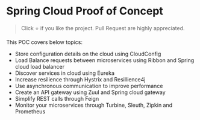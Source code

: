 # Spring Cloud Proof of Concept
> Click :star: if you like the project. Pull Request are highly appreciated.

This POC covers below topics:
* Store configuration details on the cloud using CloudConfig
* Load Balance requests between microservices using Ribbon and Spring cloud load balancer
* Discover services in cloud using Eureka
* Increase resilience through Hystrix and Resillience4j
* Use asynchronous communication to improve performance
* Create an API gateway using Zuul and Spring cloud gateway
* Simplify REST calls through Feign
* Monitor your microservices through Turbine, Sleuth, Zipkin and Prometheus
